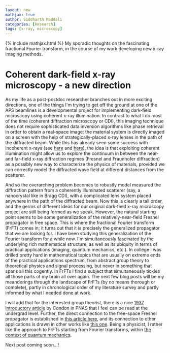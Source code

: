```yaml
---
layout: new
mathjax: true
author: Siddharth Maddali
categories: [Research]
tags: [x-ray, microscopy]
---
```


{% include mathjax.html %}
My sporadic thoughts on the fascinating fractional Fourier transform, in the course of my work developing new x-ray imaging methods.

# Coherent dark-field x-ray microscopy - a new direction

As my life as a post-postdoc researcher branches out in more exciting directions, one of the things I'm trying to get off the ground at one of the APS beamlines is a developmental project for implementing dark-field microscopy using coherent x-ray illumination.
In contrast to what I do most of the time (coherent diffraction microscopy or CDI), this imaging technique does not require sophisticated data inversion algorithms like phase retrieval in order to obtain a real-space image: the material system is directly imaged on a screen with the help of strategically-placed x-ray lenses in the path of the diffracted beam.
While this has already seen some success with incoherent x-rays (see [here](https://www.nature.com/articles/ncomms7098) and [here](https://www.cambridge.org/core/journals/mrs-bulletin/article/multiscale-3d-characterization-with-darkfield-xray-microscopy/4D92CCF54C76AC30AAC21EF890F59F2E/share/15351d4b36cabdf8d10b49d19dc6612b91ece6f3)), the idea is that exploiting coherent illumination might allow us to explore the continuum in between the near- and far-field x-ray diffraction regimes (Fresnel and Fraunhofer diffraction) as a possibly new way to characterize the physics of materials, provided we can correctly model the diffracted wave field at different distances from the scatterer.

And so the overarching problem becomes to robustly model measured the diffraction pattern from a coherently illuminated scatterer (say, a nanocrystal like in Bragg CDI), with a complicated lens system placed anywhere in the path of the diffracted beam.
Now this is clearly a tall order, and the germs of different ideas for our original dark-field x-ray microscopy project are still being formed as we speak.
However, the natural starting point seems to be some generalization of the relatively-near-field Fresnel propagator in free space.
This is where the fractional Fourier transform (FrFT) comes in; it turns out that it is precisely the generalized propagator that we are looking for.
I have been studying this generalization of the Fourier transform for a while now. 
I'm simultaneously fascinated by the underlying rich mathematical structure, as well as its ubiquity in terms of practical applications (imaging, quantum mechanics, etc.). 
In college I was drilled pretty hard in mathematical topics that are usually on extreme ends of the practical applications spectrum, from abstract group theory to theoretical physics and signal processing, but never in something that spans all this cogently.
In FrFTs I find a subject that simultaneously tickles all those parts of my brain all over again. 
The next few blog posts will be my meanderings through the landscape of FrFTs (by no means thorough or complete), partly in chronological order of my literature survey and partly informed by what I needed done at work.

I will add that for the interested group theorist, there is a nice [1937 introductory article](https://www.pnas.org/content/23/3/158) by Condon in PNAS that I feel can be read at the undergrad level.
Further, the direct connection to the free-space Fresnel propagator is established in [this article here](https://www.osapublishing.org/ol/abstract.cfm?uri=ol-19-18-1388), and its connection to other applications is drawn in other works like [this one](https://www.sciencedirect.com/science/article/pii/S0165168410003956).
Being a physicist, I rather like the approach to FrFTs starting from Fourier transforms, within [the context of quantum mechanics](https://academic.oup.com/imamat/article-abstract/25/3/241/711477?redirectedFrom=fulltext).

Next post coming soon...!
